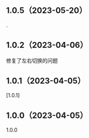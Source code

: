 ## 1.0.5（2023-05-20）
.
## 1.0.2（2023-04-06）
修复了左右切换的问题
## 1.0.1（2023-04-05）
[1.0.1]
## 1.0.0（2023-04-05）
1.0.0
